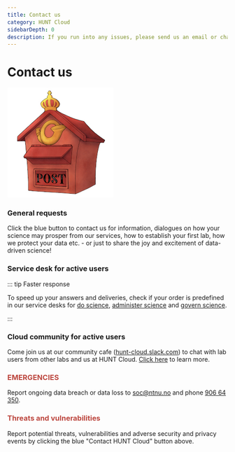 ```yaml
---
title: Contact us
category: HUNT Cloud
sidebarDepth: 0
description: If you run into any issues, please send us an email or chat with us on Slack.
---
```


# Contact us

!["Victorian mailbox in red and yellow."](./images/hunt-cloud_mailbox_250.jpg)

### General requests

Click the blue button to contact us for information, dialogues on how your science may prosper from our services, how to establish your first lab, how we protect your data etc. - or just to share the joy and excitement of data-driven science!

<GRButton form="general_contact_request" />

### Service desk for active users

::: tip Faster response

To speed up your answers and deliveries, check if your order is predefined in our service desks for [do science](/do-science/service-desk), [administer science](/administer-science/service-desk) and [govern science](/govern-science/service-desk).

:::

### Cloud community for active users

Come join us at our community cafe ([hunt-cloud.slack.com](https://hunt-cloud.slack.com)) to chat with lab users from other labs and us at HUNT Cloud. [Click here](/do-science/community/) to learn more.

### <font color="#bc463e">EMERGENCIES</font>

Report ongoing data breach or data loss to [soc@ntnu.no](mailto:soc@ntnu.no) and phone [906 64 350](https://innsida.ntnu.no/wiki/-/wiki/English/NTNU+SOC+-+Digital+security).

### <font color="#bc463e">Threats and vulnerabilities</font>

Report potential threats, vulnerabilities and adverse security and privacy events by clicking the blue "Contact HUNT Cloud" button above.
